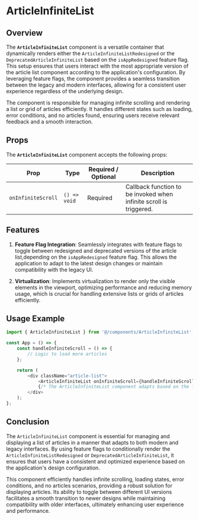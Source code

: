 # ArticleInfiniteList

## Overview
The **`ArticleInfiniteList`** component is a versatile container that dynamically renders either the `ArticleInfiniteListRedesigned` or the `DeprecatedArticleInfiniteList` based on the `isAppRedesigned` feature flag. This setup ensures that users interact with the most appropriate version of the article list component according to the application's configuration. By leveraging feature flags, the component provides a seamless transition between the legacy and modern interfaces, allowing for a consistent user experience regardless of the underlying design.

The component is responsible for managing infinite scrolling and rendering a list or grid of articles efficiently. It handles different states such as loading, error conditions, and no articles found, ensuring users receive relevant feedback and a smooth interaction.

## Props
The **`ArticleInfiniteList`** component accepts the following props:

| Prop               | Type                  | Required / Optional | Description                                             |
|--------------------|-----------------------|----------------------|---------------------------------------------------------|
| `onInfiniteScroll` | `() => void`          | Required             | Callback function to be invoked when infinite scroll is triggered. |

## Features

1. **Feature Flag Integration**: Seamlessly integrates with feature flags to toggle between redesigned and deprecated versions of the article list,depending on the `isAppRedesigned` feature flag. This allows the application to adapt to the latest design changes or maintain compatibility with the legacy UI.

2. **Virtualization**: Implements virtualization to render only the visible elements in the viewport, optimizing performance and reducing memory usage, which is crucial for handling extensive lists or grids of articles efficiently.


## Usage Example
```typescript jsx
import { ArticleInfiniteList } from '@/components/ArticleInfiniteList';

const App = () => {
    const handleInfiniteScroll = () => {
        // Logic to load more articles
    };

    return (
        <div className="article-list">
            <ArticleInfiniteList onInfiniteScroll={handleInfiniteScroll} />
            {/* The ArticleInfiniteList component adapts based on the feature flag to provide either the redesigned or deprecated UI */}
        </div>
    );
};
```

## Conclusion
The `ArticleInfiniteList` component is essential for managing and displaying a list of articles in a manner that adapts to both modern and legacy interfaces. By using feature flags to conditionally render the `ArticleInfiniteListRedesigned` or `DeprecatedArticleInfiniteList`, it ensures that users have a consistent and optimized experience based on the application's design configuration.

This component efficiently handles infinite scrolling, loading states, error conditions, and no articles scenarios, providing a robust solution for displaying articles. Its ability to toggle between different UI versions facilitates a smooth transition to newer designs while maintaining compatibility with older interfaces, ultimately enhancing user experience and performance.
